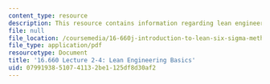 ```yaml
---
content_type: resource
description: This resource contains information regarding lean engineering basics.
file: null
file_location: /coursemedia/16-660j-introduction-to-lean-six-sigma-methods-january-iap-2012/07991938510741132be1125df8d30af2_MIT16_660JIAP12_2-4E.pdf
file_type: application/pdf
resourcetype: Document
title: '16.660 Lecture 2-4: Lean Engineering Basics'
uid: 07991938-5107-4113-2be1-125df8d30af2
---
```

